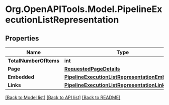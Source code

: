 
# Org.OpenAPITools.Model.PipelineExecutionListRepresentation

## Properties

Name | Type | Description | Notes
------------ | ------------- | ------------- | -------------
**TotalNumberOfItems** | **int** |  | [optional] 
**Page** | [**RequestedPageDetails**](RequestedPageDetails.md) |  | [optional] 
**Embedded** | [**PipelineExecutionListRepresentationEmbedded**](PipelineExecutionListRepresentationEmbedded.md) |  | [optional] 
**Links** | [**PipelineExecutionListRepresentationLinks**](PipelineExecutionListRepresentationLinks.md) |  | [optional] 

[[Back to Model list]](../README.md#documentation-for-models)
[[Back to API list]](../README.md#documentation-for-api-endpoints)
[[Back to README]](../README.md)

